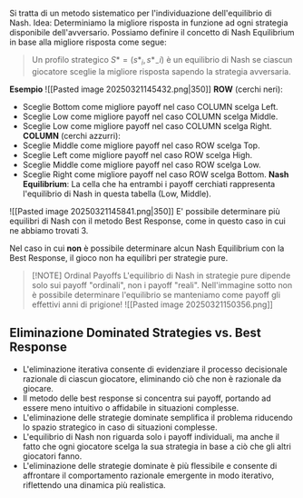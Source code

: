 Si tratta di un metodo sistematico per l'individuazione dell'equilibrio di Nash.
Idea: Determiniamo la migliore risposta in funzione ad ogni strategia disponibile dell'avversario.
Possiamo definire il concetto di Nash Equilibrium in base alla migliore risposta come segue:
> Un profilo strategico $S* = (s*_i, s*_-i)$ è un equilibrio di Nash se ciascun giocatore sceglie la migliore risposta sapendo la strategia avversaria.

**Esempio**
![[Pasted image 20250321145432.png|350]]
**ROW** (cerchi neri):
- Sceglie Bottom come migliore payoff nel caso COLUMN scelga Left.
- Sceglie Low come migliore payoff nel caso COLUMN scelga Middle.
- Sceglie Low come migliore payoff nel caso COLUMN scelga Right.
**COLUMN** (cerchi azzurri):
- Sceglie Middle come migliore payoff nel caso ROW scelga Top.
- Sceglie Left come migliore payoff nel caso ROW scelga High.
- Sceglie Middle come migliore payoff nel caso ROW scelga Low.
- Sceglie Right come migliore payoff nel caso ROW scelga Bottom.
**Nash Equilibrium**: La cella che ha entrambi i payoff cerchiati rappresenta l'equilibrio di Nash in questa tabella (Low, Middle).

![[Pasted image 20250321145841.png|350]]
E' possibile determinare più equilibri di Nash con il metodo Best Response, come in questo caso in cui ne abbiamo trovati 3.

Nel caso in cui **non** è possibile determinare alcun Nash Equilibrium con la Best Response, il gioco non ha equilibri per strategie pure.


> [!NOTE] Ordinal Payoffs 
> L'equilibrio di Nash in strategie pure dipende solo sui payoff "ordinali", non i payoff "reali".
> Nell'immagine sotto non è possibile determinare l'equilibrio se manteniamo come payoff gli effettivi anni di prigione!
> ![[Pasted image 20250321150356.png]]

## Eliminazione Dominated Strategies vs. Best Response
- L'eliminazione iterativa consente di evidenziare il processo decisionale razionale di ciascun giocatore, eliminando ciò che non è razionale da giocare.
- Il metodo delle best response si concentra sui payoff, portando ad essere meno intuitivo o affidabile in situazioni complesse.
- L'eliminazione delle strategie dominate semplifica il problema riducendo lo spazio strategico in caso di situazioni complesse.
- L'equilibrio di Nash non riguarda solo i payoff individuali, ma anche il fatto che ogni giocatore scelga la sua strategia in base a ciò che gli altri giocatori fanno.
- L'eliminazione delle strategie dominate è più flessibile e consente di affrontare il comportamento razionale emergente in modo iterativo, riflettendo una dinamica più realistica.